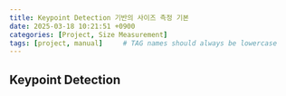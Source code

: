 ```yaml
---
title: Keypoint Detection 기반의 사이즈 측정 기본
date: 2025-03-18 10:21:51 +0900
categories: [Project, Size Measurement]
tags: [project, manual]     # TAG names should always be lowercase
---
```


## Keypoint Detection





